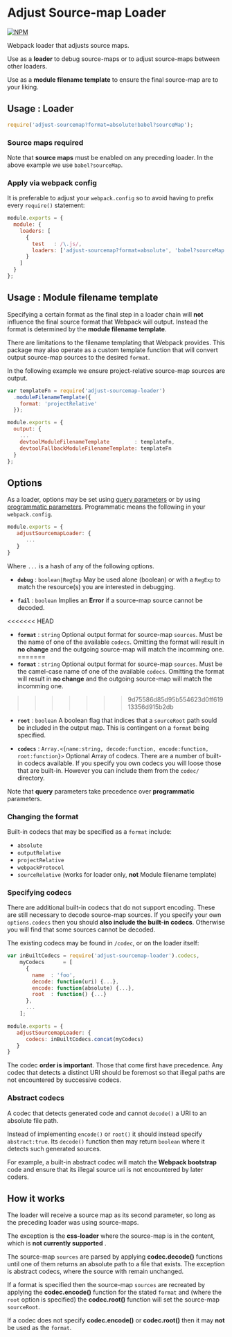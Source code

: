 # Adjust Source-map Loader

[![NPM](https://nodei.co/npm/adjust-sourcemap-loader.png)](http://github.com/bholloway/adjust-sourcemap-loader)

Webpack loader that adjusts source maps.

Use as a **loader** to debug source-maps or to adjust source-maps between other loaders.

Use as a **module filename template** to ensure the final source-map are to your liking.

## Usage : Loader

``` javascript
require('adjust-sourcemap?format=absolute!babel?sourceMap');
```

### Source maps required

Note that **source maps** must be enabled on any preceding loader. In the above example we use `babel?sourceMap`.

### Apply via webpack config

It is preferable to adjust your `webpack.config` so to avoid having to prefix every `require()` statement:

``` javascript
module.exports = {
  module: {
    loaders: [
      {
        test   : /\.js/,
        loaders: ['adjust-sourcemap?format=absolute', 'babel?sourceMap']
      }
    ]
  }
};
```

## Usage : Module filename template

Specifying a certain format as the final step in a loader chain will **not** influence the final source format that Webpack will output. Instead the format is determined by the **module filename template**.

There are limitations to the filename templating that Webpack provides. This package may also operate as a custom template function that will convert output source-map sources to the desired `format`.

In the following example we ensure project-relative source-map sources are output.

```javascript
var templateFn = require('adjust-sourcemap-loader')
  .moduleFilenameTemplate({
    format: 'projectRelative'
  });

module.exports = {
  output: {
    ...
    devtoolModuleFilenameTemplate        : templateFn,
    devtoolFallbackModuleFilenameTemplate: templateFn
  }
};
```

## Options

As a loader, options may be set using [query parameters](https://webpack.github.io/docs/using-loaders.html#query-parameters) or by using [programmatic parameters](https://webpack.github.io/docs/how-to-write-a-loader.html#programmable-objects-as-query-option). Programmatic means the following in your `webpack.config`.

```javascript
module.exports = {
   adjustSourcemapLoader: {
      ...
   }
}
```

Where `...` is a hash of any of the following options.

* **`debug`** : `boolean|RegExp` May be used alone (boolean) or with a `RegExp` to match the resource(s) you are interested in debugging.

* **`fail`** : `boolean` Implies an **Error** if a source-map source cannot be decoded.

<<<<<<< HEAD
* **`format`** : `string` Optional output format for source-map `sources`. Must be the name of one of the available `codecs`. Omitting the format will result in **no change** and the outgoing source-map will match the incomming one.
=======
* **`format`** : `string` Optional output format for source-map `sources`. Must be the camel-case name of one of the available `codecs`. Omitting the format will result in **no change** and the outgoing source-map will match the incomming one.
>>>>>>> 9d75586d85d95b554623d0ff61913356d915b2db

* **`root`** : `boolean` A boolean flag that indices that a `sourceRoot` path sould be included in the output map. This is contingent on a `format` being specified.

* **`codecs`** : `Array.<{name:string, decode:function, encode:function, root:function}>` Optional Array of codecs. There are a number of built-in codecs available. If you specify you own codecs you will loose those that are built-in. However you can include them from the `codec/` directory.

Note that **query** parameters take precedence over **programmatic** parameters.

### Changing the format

Built-in codecs that may be specified as a `format` include:

* `absolute`
* `outputRelative`
* `projectRelative`
* `webpackProtocol`
* `sourceRelative` (works for loader only, **not** Module filename template)

### Specifying codecs

There are additional built-in codecs that do not support encoding. These are still necessary to decode source-map sources. If you specify your own `options.codecs` then you should **also include the built-in codecs**. Otherwise you will find that some sources cannot be decoded.

The existing codecs may be found in `/codec`, or on the loader itself:

```javascript
var inBuiltCodecs = require('adjust-sourcemap-loader').codecs,
    myCodecs      = [
      {
        name  : 'foo',
        decode: function(uri) {...},
        encode: function(absolute) {...},
        root  : function() {...}
      },
      ...
    ];

module.exports = {
   adjustSourcemapLoader: {
      codecs: inBuiltCodecs.concat(myCodecs)
   }
}
```

The codec **order is important**. Those that come first have precedence. Any codec that detects a distinct URI should be foremost so that illegal paths are not encountered by successive codecs.

### Abstract codecs

A codec that detects generated code and cannot `decode()` a URI to an absolute file path.

Instead of implementing `encode()` or `root()` it should instead specify `abstract:true`. Its `decode()` function then may return `boolean` where it detects such generated sources.

For example, a built-in abstract codec will match the **Webpack bootstrap** code and ensure that its illegal source uri is not encountered by later coders.

## How it works

The loader will receive a source map as its second parameter, so long as the preceding loader was using source-maps.

The exception is the **css-loader** where the source-map is in the content, which is **not currently supported** .

The source-map `sources` are parsed by applying **codec.decode()** functions until one of them returns an absolute path to a file that exists. The exception is abstract codecs, where the source with remain unchanged.

If a format is specified then the source-map `sources` are recreated by applying the **codec.encode()** function for the stated `format` and (where the `root` option is specified) the **codec.root()** function will set the source-map `sourceRoot`.

If a codec does not specify **codec.encode()** or **codec.root()** then it may **not** be used as the `format`.

